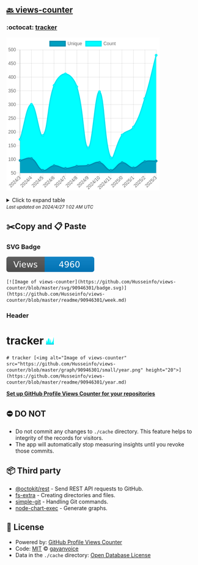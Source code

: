 ## [🔙 views-counter](https://github.com/Husseinfo/views-counter)

### :octocat: [tracker](https://github.com/Husseinfo/tracker)
![Image of views-counter](https://github.com/Husseinfo/views-counter/blob/master/graph/90946301/large/year.png)

<details>
	<summary>Click to expand table</summary>
	<h2>:calendar: Year Page Views Table</h2>
<table>
	<tr>
		<th>
			Last Updated
		</th>
		<th>
			Unique
		</th>
		<th>
			Count
		</th>
	</tr>
	<tr>
		<td>
			<code>2024/4/1</code>
		</td>
		<td>
			<code>94</code>
		</td>
		<td>
			<code>480</code>
		</td>
	</tr>
	<tr>
		<td>
			<code>2024/3/1</code>
		</td>
		<td>
			<code>92</code>
		</td>
		<td>
			<code>322</code>
		</td>
	</tr>
	<tr>
		<td>
			<code>2024/2/1</code>
		</td>
		<td>
			<code>69</code>
		</td>
		<td>
			<code>218</code>
		</td>
	</tr>
	<tr>
		<td>
			<code>2024/1/1</code>
		</td>
		<td>
			<code>88</code>
		</td>
		<td>
			<code>189</code>
		</td>
	</tr>
	<tr>
		<td>
			<code>2023/12/1</code>
		</td>
		<td>
			<code>60</code>
		</td>
		<td>
			<code>106</code>
		</td>
	</tr>
	<tr>
		<td>
			<code>2023/11/1</code>
		</td>
		<td>
			<code>89</code>
		</td>
		<td>
			<code>347</code>
		</td>
	</tr>
	<tr>
		<td>
			<code>2023/10/1</code>
		</td>
		<td>
			<code>78</code>
		</td>
		<td>
			<code>142</code>
		</td>
	</tr>
	<tr>
		<td>
			<code>2023/9/1</code>
		</td>
		<td>
			<code>75</code>
		</td>
		<td>
			<code>365</code>
		</td>
	</tr>
	<tr>
		<td>
			<code>2023/8/1</code>
		</td>
		<td>
			<code>67</code>
		</td>
		<td>
			<code>412</code>
		</td>
	</tr>
	<tr>
		<td>
			<code>2023/7/1</code>
		</td>
		<td>
			<code>77</code>
		</td>
		<td>
			<code>370</code>
		</td>
	</tr>
	<tr>
		<td>
			<code>2023/6/1</code>
		</td>
		<td>
			<code>60</code>
		</td>
		<td>
			<code>187</code>
		</td>
	</tr>
	<tr>
		<td>
			<code>2023/5/1</code>
		</td>
		<td>
			<code>103</code>
		</td>
		<td>
			<code>301</code>
		</td>
	</tr>
	<tr>
		<td>
			<code>2023/4/1</code>
		</td>
		<td>
			<code>96</code>
		</td>
		<td>
			<code>173</code>
		</td>
	</tr>
</table>

</details>
<small><i>Last updated on 2024/4/27 1:02 AM UTC</i></small>

## ✂️Copy and 📋 Paste
### SVG Badge
[![Image of views-counter](https://github.com/Husseinfo/views-counter/blob/master/svg/90946301/badge.svg)](https://github.com/Husseinfo/views-counter/blob/master/readme/90946301/week.md)
```readme
[![Image of views-counter](https://github.com/Husseinfo/views-counter/blob/master/svg/90946301/badge.svg)](https://github.com/Husseinfo/views-counter/blob/master/readme/90946301/week.md)
```
### Header
# tracker [<img alt="Image of views-counter" src="https://github.com/Husseinfo/views-counter/blob/master/graph/90946301/small/year.png" height="20">](https://github.com/Husseinfo/views-counter/blob/master/readme/90946301/year.md)
```readme
# tracker [<img alt="Image of views-counter" src="https://github.com/Husseinfo/views-counter/blob/master/graph/90946301/small/year.png" height="20">](https://github.com/Husseinfo/views-counter/blob/master/readme/90946301/year.md)
```
[**Set up GitHub Profile Views Counter for your repositories**](https://github.com/gayanvoice/github-profile-views-counter)
## ⛔ DO NOT
- Do not commit any changes to `./cache` directory. This feature helps to integrity of the records for visitors.
- The app will automatically stop measuring insights until you revoke those commits.
## 📦 Third party

- [@octokit/rest](https://www.npmjs.com/package/@octokit/rest) - Send REST API requests to GitHub.
- [fs-extra](https://www.npmjs.com/package/fs-extra) - Creating directories and files.
- [simple-git](https://www.npmjs.com/package/simple-git) - Handling Git commands.
- [node-chart-exec](https://www.npmjs.com/package/node-chart-exec) - Generate graphs.
## 📄 License
- Powered by: [GitHub Profile Views Counter](https://github.com/gayanvoice/github-profile-views-counter)
- Code: [MIT](./LICENSE) © [gayanvoice](https://github.com/gayanvoice/github-profile-views-counter)
- Data in the `./cache` directory: [Open Database License](https://opendatacommons.org/licenses/odbl/1-0/)